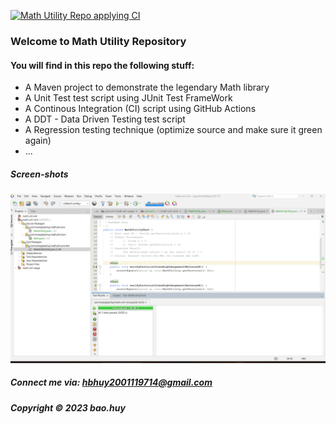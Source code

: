 [![Math Utility Repo applying CI](https://github.com/hoangbaohuy/math-util-mvn/actions/workflows/math-util-ci.yml/badge.svg)](https://github.com/hoangbaohuy/math-util-mvn/actions/workflows/math-util-ci.yml)

### Welcome to Math Utility Repository

#### You will find in this repo the following stuff:

* A Maven project to demonstrate the legendary Math library
* A Unit Test test script using JUnit Test FrameWork
* A Continous Integration (CI) script using GitHub Actions
* A DDT - Data Driven Testing test script
* A Regression testing technique (optimize source and make sure it green again)
* ...

##### Screen-shots
![JUnit test script](https://github.com/hoangbaohuy/math-util-mvn/blob/master/sreenshots/test%20script%20with%20junit.png?raw=true)

##### Connect me via: hbhuy2001119714@gmail.com

##### Copyright &#169; 2023 bao.huy